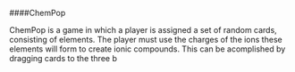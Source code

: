 ####ChemPop

ChemPop is a game in which a player is assigned a set of random cards, consisting of elements. The player must use the charges of the ions these elements will form to create ionic compounds. This can be acomplished by dragging cards to the three b
